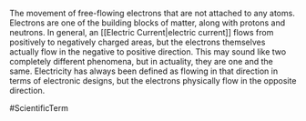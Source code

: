 The movement of free-flowing electrons that are not attached to any atoms.  Electrons are one of the building blocks of matter, along with protons and neutrons.
In general, an <span class="miscellaneous">[[Electric Current|electric current]]</span> flows from positively to negatively charged areas, but the electrons themselves actually flow in the negative to positive direction.
This may sound like two completely different phenomena, but in actuality, they are one and the same.
Electricity has always been defined as flowing in that direction in terms of electronic designs, but the electrons physically flow in the opposite direction.

#ScientificTerm